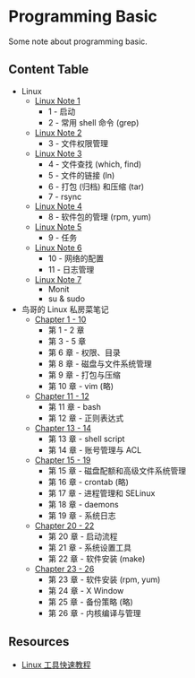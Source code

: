 # Programming Basic

Some note about programming basic.

## Content Table

* Linux
  * [Linux Note 1](./1-linux/basic/linux-note-1.md)
    * 1 - 启动
    * 2 - 常用 shell 命令 (grep)
  * [Linux Note 2](./1-linux/basic/linux-note-2.md)
    * 3 - 文件权限管理
  * [Linux Note 3](./1-linux/basic/linux-note-3.md)
    * 4 - 文件查找 (which, find)
    * 5 - 文件的链接 (ln)
    * 6 - 打包 (归档) 和压缩 (tar)
    * 7 - rsync
  * [Linux Note 4](./1-linux/basic/linux-note-4.md)
    * 8 - 软件包的管理 (rpm, yum)
  * [Linux Note 5](./1-linux/basic/linux-note-5.md)
    * 9 - 任务
  * [Linux Note 6](./1-linux/basic/linux-note-6.md)
    * 10 - 网络的配置
    * 11 - 日志管理
  * [Linux Note 7](./1-linux/basic/linux-note-7.md)
    * Monit
    * su & sudo
* 鸟哥的 Linux 私房菜笔记
  * [Chapter 1 - 10](./1-linux/vbird/note-1.md)
    * 第 1 - 2 章
    * 第 3 - 5 章
    * 第 6 章 - 权限、目录
    * 第 8 章 - 磁盘与文件系统管理
    * 第 9 章 - 打包与压缩
    * 第 10 章 - vim (略)
  * [Chapter 11 - 12](./1-linux/vbird/note-2.md)
    * 第 11 章 - bash
    * 第 12 章 - 正则表达式
  * [Chapter 13 - 14](./1-linux/vbird/note-3.md)
    * 第 13 章 - shell script
    * 第 14 章 - 账号管理与 ACL
  * [Chapter 15 - 19](./1-linux/vbird/note-4.md)
    * 第 15 章 - 磁盘配额和高级文件系统管理
    * 第 16 章 - crontab (略)
    * 第 17 章 - 进程管理和 SELinux
    * 第 18 章 - daemons
    * 第 19 章 - 系统日志
  * [Chapter 20 - 22](./1-linux/vbird/note-5.md)
    * 第 20 章 - 启动流程
    * 第 21 章 - 系统设置工具
    * 第 22 章 - 软件安装 (make)
  * [Chapter 23 - 26](./1-linux/vbird/note-6.md)
    * 第 23 章 - 软件安装 (rpm, yum)
    * 第 24 章 - X Window
    * 第 25 章 - 备份策略 (略)
    * 第 26 章 - 内核编译与管理

## Resources

- [Linux 工具快速教程](https://github.com/me115/linuxtools_rst)
